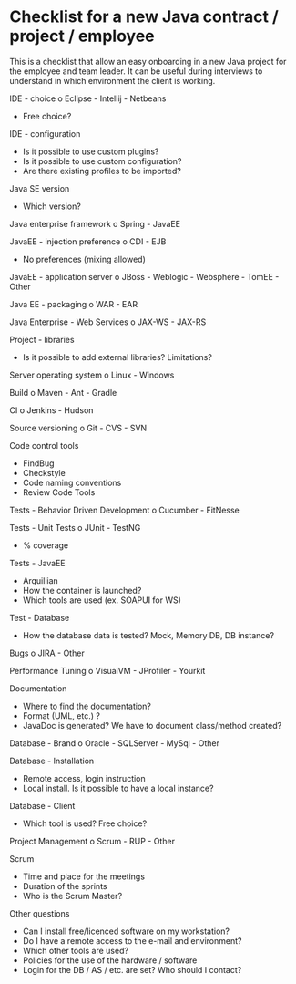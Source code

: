 # Checklist for a new Java contract / project / employee
This is a checklist that allow an easy onboarding in a new Java project for the employee and team leader.
It can be useful during interviews to understand in which environment the client is working.

IDE - choice
o Eclipse - Intellij - Netbeans
- Free choice?

IDE - configuration
- Is it possible to use custom plugins?
- Is it possible to use custom configuration?
- Are there existing profiles to be imported?

Java SE version
- Which version?

Java enterprise framework
o Spring - JavaEE

JavaEE - injection preference
o CDI - EJB
- No preferences (mixing allowed)

JavaEE - application server
o JBoss - Weblogic - Websphere - TomEE - Other

Java EE - packaging
o WAR - EAR

Java Enterprise - Web Services
o JAX-WS - JAX-RS

Project - libraries
- Is it possible to add external libraries? Limitations?

Server operating system
o Linux - Windows

Build
o Maven - Ant - Gradle

CI
o Jenkins - Hudson

Source versioning
o Git - CVS - SVN

Code control tools
- FindBug
- Checkstyle
- Code naming conventions
- Review Code Tools

Tests - Behavior Driven Development
o Cucumber - FitNesse

Tests - Unit Tests
o JUnit - TestNG
- % coverage

Tests - JavaEE
- Arquillian
- How the container is launched?
- Which tools are used (ex. SOAPUI for WS)

Test - Database
- How the database data is tested? Mock, Memory DB, DB instance?

Bugs
o JIRA - Other

Performance Tuning
o VisualVM - JProfiler - Yourkit

Documentation
- Where to find the documentation?
- Format (UML, etc.) ?
- JavaDoc is generated? We have to document class/method created?

Database - Brand
o Oracle - SQLServer - MySql - Other

Database - Installation
- Remote access, login instruction
- Local install. Is it possible to have a local instance?

Database - Client
- Which tool is used? Free choice?

Project Management
o Scrum - RUP - Other

Scrum
- Time and place for the meetings
- Duration of the sprints
- Who is the Scrum Master?

Other questions
- Can I install free/licenced software on my workstation?
- Do I have a remote access to the e-mail and environment?
- Which other tools are used?
- Policies for the use of the hardware / software
- Login for the DB / AS / etc. are set? Who should I contact?
